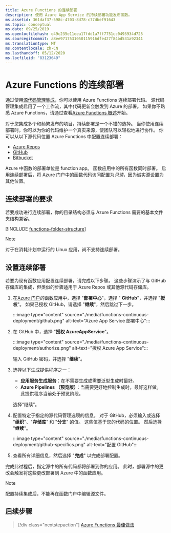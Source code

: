 ```yaml
---
title: Azure Functions 的连续部署
description: 使用 Azure App Service 的持续部署功能发布函数。
ms.assetid: 361daf37-598c-4703-8d78-c77dbef91643
ms.topic: conceptual
ms.date: 09/25/2019
ms.openlocfilehash: e49c235e11eea17fdd1a7ff7751cc0493934d725
ms.sourcegitcommit: a8ee9717531050115916dfe427f84bd531a92341
ms.translationtype: MT
ms.contentlocale: zh-CN
ms.lasthandoff: 05/12/2020
ms.locfileid: "83123649"
---
```

# <a name="continuous-deployment-for-azure-functions"></a>Azure Functions 的连续部署

通过使用[源代码管理集成](functions-deployment-technologies.md#source-control)，你可以使用 Azure Functions 连续部署代码。 源代码管理集成启用了一个工作流，其中代码更新会触发到 Azure 的部署。 如果你不熟悉 Azure Functions，请通过查看[Azure Functions 概述](functions-overview.md)开始。

对于您集成多个和频繁发布的项目，持续部署是一个不错的选择。 当你使用连续部署时，你可以为你的代码维护一个真实来源，使团队可以轻松地进行协作。 你可以从以下源代码位置 Azure Functions 中配置连续部署：

* [Azure Repos](https://azure.microsoft.com/services/devops/repos/)
* [GitHub](https://github.com)
* [Bitbucket](https://bitbucket.org/)

Azure 中函数的部署单位是 function app。 函数应用中的所有函数同时部署。 启用连续部署后，将 Azure 门户中的函数代码访问配置为*只读*，因为诚实源设置为其他位置。

## <a name="requirements-for-continuous-deployment"></a>连续部署的要求

若要成功进行连续部署，你的目录结构必须与 Azure Functions 需要的基本文件夹结构兼容。

[!INCLUDE [functions-folder-structure](../../includes/functions-folder-structure.md)]

>[!NOTE]  
> 对于在消耗计划中运行的 Linux 应用，尚不支持连续部署。 

## <a name="set-up-continuous-deployment"></a><a name="credentials"></a>设置连续部署

若要为现有函数应用配置连续部署，请完成以下步骤。 这些步骤演示了与 GitHub 存储库的集成，但类似的步骤适用于 Azure Repos 或其他源代码存储库。

1. 在[Azure 门户](https://portal.azure.com)的函数应用中，选择 "**部署中心**"，选择 " **GitHub**"，并选择 "**授权**"。 如果已授权 GitHub，请选择 "**继续**"，然后跳过下一步。 

    :::image type="content" source="./media/functions-continuous-deployment/github.png" alt-text="Azure App Service 部署中心":::

3. 在 GitHub 中，选择 "**授权 AzureAppService**"。

    :::image type="content" source="./media/functions-continuous-deployment/authorize.png" alt-text="授权 Azure App Service":::

    输入 GitHub 密码，并选择 "**继续**"。

4. 选择以下生成提供程序之一：

    * **应用服务生成服务**：在不需要生成或需要泛型生成时最好。
    * **Azure Pipelines （预览版）**：当需要更好地控制生成时，最好这样做。 此提供程序当前处于预览阶段。

    选择“继续”。 

5. 配置特定于指定的源代码管理选项的信息。 对于 GitHub，必须输入或选择 "**组织**"、"**存储库**" 和 "**分支**" 的值。 这些值基于您的代码的位置。 然后选择 "**继续**"。

    :::image type="content" source="./media/functions-continuous-deployment/github-specifics.png" alt-text="配置 GitHub":::

6. 查看所有详细信息，然后选择 "**完成**" 以完成部署配置。

完成此过程后，指定源中的所有代码都将部署到你的应用。 此时，部署源中的更改会触发将这些更改部署到 Azure 中的函数应用。

> [!NOTE]
> 配置持续集成后，不能再在函数门户中编辑源文件。

## <a name="next-steps"></a>后续步骤

> [!div class="nextstepaction"]
> [Azure Functions 最佳做法](functions-best-practices.md)
